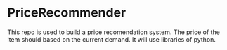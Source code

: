 # PriceRecommender

This repo is used to build a price recomendation system.
The price of the item should based on the current demand.
It will use libraries of python.